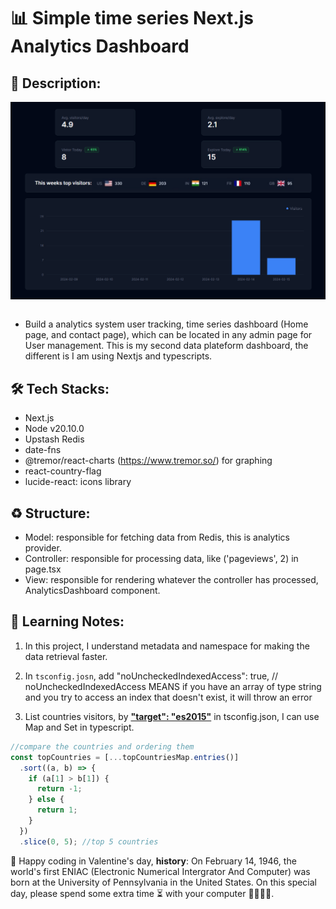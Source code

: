 # 📊 Simple time series Next.js Analytics Dashboard

## 📝 Description:

<img
style="display: block;
margin-left: auto;
margin-right: auto;"
src="public/tempsnip.png"
alt="demo">
</img> <br>

- Build a analytics system user tracking, time series dashboard (Home page, and contact page), which can be located in any admin page for User management. This is my second data plateform dashboard, the different is I am using Nextjs and typescripts.

## 🛠 Tech Stacks:

- Next.js
- Node v20.10.0
- Upstash Redis
- date-fns
- @tremor/react-charts (https://www.tremor.so/) for graphing
- react-country-flag
- lucide-react: icons library

## ♻ Structure:

- Model: responsible for fetching data from Redis, this is analytics provider.
- Controller: responsible for processing data, like ('pageviews', 2) in page.tsx
- View: responsible for rendering whatever the controller has processed, AnalyticsDashboard component.

## 📖 Learning Notes:

1. In this project, I understand metadata and namespace for making the data retrieval faster.

2. In `tsconfig.josn`, add "noUncheckedIndexedAccess": true, // noUncheckedIndexedAccess MEANS if you have an array of type string and you try to access an index that doesn't exist, it will throw an error
3. List countries visitors, by <u>**"target": "es2015"**</u> in tsconfig.json, I can use Map and Set in typescript.

```ts
//compare the countries and ordering them
const topCountries = [...topCountriesMap.entries()]
  .sort((a, b) => {
    if (a[1] > b[1]) {
      return -1;
    } else {
      return 1;
    }
  })
  .slice(0, 5); //top 5 countries
```

💌 Happy coding in Valentine's day, **history**: On February 14, 1946, the world's first ENIAC (Electronic Numerical Intergrator And Computer) was born at the University of Pennsylvania in the United States. On this special day, please spend some extra time ⏳ with your computer 👩‍💻👨‍💻.

